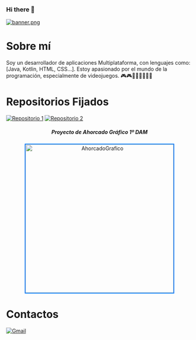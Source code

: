 ### Hi there 👋
[![banner.png](https://i.postimg.cc/5yxBZgGF/banner.png)](https://postimg.cc/WFHqZGs2)

# Sobre mí

Soy un desarrollador de aplicaciones Multiplataforma, con lenguajes como: 
[Java, Kotlin, HTML, CSS...]. 
Estoy apasionado por el mundo de la programación, especialmente de videojuegos.
🎮​🎮​👨🏻‍💻​👨🏻‍💻​

# Repositorios Fijados
[![Repositorio 1](https://img.shields.io/badge/Repositorio%201-%234AACC5?style=for-the-badge&logo=github&logoColor=white)](https://github.com/DeLaKruz/AhorcadoGrafico) 
[![Repositorio 2](https://img.shields.io/badge/Repositorio%202-%234AACC5?style=for-the-badge&logo=github&logoColor=white)](https://github.com/DeLaKruz/PMDM_YDLCGB)

<div align="center">
  <h5>Proyecto de Ahorcado Gráfico 1º DAM</h5>
  <a href="https://github.com/DeLaKruz/AhorcadoGrafico">
    <img src="https://i.postimg.cc/rpT50cCL/Captura-de-pantalla-2023-10-04-234026.png" alt="AhorcadoGrafico" width="400" style="border: 2px solid #007BFF; transition: transform 0.2s;">
  </a>
</div>

# Contactos
[![Gmail](https://img.shields.io/badge/Gmail-D14836?style=for-the-badge&logo=gmail&logoColor=white)](mailto:yerayg466@gmail.com)

